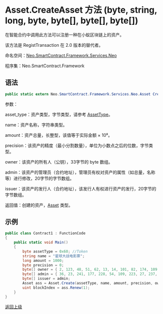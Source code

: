 # Asset.CreateAsset 方法 (byte, string, long, byte, byte[], byte[], byte[])

在智能合约中调用此方法可以注册一种在小蚁区块链上的资产。

该方法是 RegistTransaction 在 2.0 版本的替代者。

命名空间：[Neo.SmartContract.Framework.Services.Neo](../../Neo.md)

程序集：Neo.SmartContract.Framework

## 语法

```c#
public static extern Neo.SmartContract.Framework.Services.Neo.Asset Create(byte asset_type, string name, long amount, byte precision, byte[] owner, byte[] admin, byte[] issuer)
```

参数：

asset_type：资产类型，字节类型，请参考 [AssetType](../Asset/AssetType.md)。

name：资产名称，字符串类型。

amount：资产总量，长整型，该值等于实际金额 × 10⁸。

precision：该资产的精度（最小分割数量），单位为小数点之后的位数，字节类型。

owner：该资产的所有人（公钥），33字节的 byte 数组。

admin：该资产的管理员（合约地址），管理员有权对资产的属性（如总量，名称等）进行修改，20字节的字节数组。

issuer：该资产的发行人（合约地址），该发行人有权进行资产的发行，20字节的字节数组。

返回值：创建的资产，[Asset](../Asset.md) 类型。

## 示例

```c#
public class Contract1 : FunctionCode
{
    public static void Main()
    {
        byte assetType = 0x60; //Token
        string name = "星球大战电影票";
        long amount = 1000;
        byte precision = 0;
        byte[] owner = { 2, 123, 48, 51, 62, 13, 14, 101, 82, 174, 109, 29, 169, 249, 64, 159, 85, 30, 53, 238, 151, 25, 48, 94, 148, 93, 196, 220, 186, 153, 132, 86, 202 };
        byte[] admin = { 36, 23, 241, 177, 228, 54, 109, 223, 27, 237, 139, 54, 207, 38, 132, 101, 172, 3, 10, 73 };
        byte[] issuer = admin;
        Asset ass = Asset.Create(assetType, name, amount, precision, owner, admin, issuer);
        uint blockIndex = ass.Renew(1);
    }
}
```



[返回上级](../Asset.md)